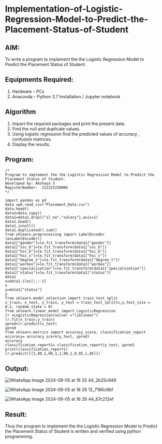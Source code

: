# Implementation-of-Logistic-Regression-Model-to-Predict-the-Placement-Status-of-Student

## AIM:
To write a program to implement the the Logistic Regression Model to Predict the Placement Status of Student.

## Equipments Required:
1. Hardware – PCs
2. Anaconda – Python 3.7 Installation / Jupyter notebook

## Algorithm
1. Import the required packages and print the present data.
2. Find the null and duplicate values.
3. Using logistic regression find the predicted values of accuracy , confusion matrices.
4. Display the results.

## Program:
```
/*
Program to implement the the Logistic Regression Model to Predict the Placement Status of Student.
Developed by: Akshaya S
RegisterNumber:  212223220006
*/
```
```
import pandas as pd
data =pd.read_csv("Placement_Data.csv")
data.head()
data1=data.copy()
data1=data1.drop(["sl_no","salary"],axis=1)
data1.head()
data1.isnull()
data1.duplicated().sum()
from sklearn.preprocessing import LabelEncoder
le=LabelEncoder()
data1["gender"]=le.fit_transform(data1["gender"])
data1["ssc_b"]=le.fit_transform(data1["ssc_b"])
data1["hsc_b"]=le.fit_transform(data1["hsc_b"])
data1["hsc_s"]=le.fit_transform(data1["hsc_s"])
data1["degree_t"]=le.fit_transform(data1["degree_t"])
data1["workex"]=le.fit_transform(data1["workex"])
data1["specialisation"]=le.fit_transform(data1["specialisation"])
data1["status"]=le.fit_transform(data1["status"])
data1
x=data1.iloc[:,:-1]
x
y=data1["status"]
y
from sklearn.model_selection import train_test_split
x_train, x_test, y_train, y_test = train_test_split(x,y,test_size = 0.2, random_state = 0)
from sklearn.linear_model import LogisticRegression
lr =LogisticRegression(solver ="liblinear")
lr.fit(x_train,y_train)
ypred=lr.predict(x_test)
ypred
from sklearn.metrics import accuracy_score, classification_report
accuracy= accuracy_score(y_test, ypred)
accuracy
classification_report1= classification_report(y_test, ypred)
print(classification_report1)
lr.predict([[1,80,1,90,1,1,90,1,0,85,1,85]])

```

## Output:

![WhatsApp Image 2024-09-05 at 16 25 44_2b25c949](https://github.com/user-attachments/assets/c5782944-3943-467d-b912-0f39c1d725a2)


![WhatsApp Image 2024-09-05 at 16 26 12_7166c9bf](https://github.com/user-attachments/assets/c6c5df57-66ae-4504-98de-792b2561e8a6)



![WhatsApp Image 2024-09-05 at 16 26 44_87c212ef](https://github.com/user-attachments/assets/81207e4a-89bf-43e1-92c4-1a5fe0beec66)



## Result:
Thus the program to implement the the Logistic Regression Model to Predict the Placement Status of Student is written and verified using python programming.
